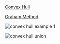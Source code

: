 [Convex Hull](https://en.wikipedia.org/wiki/Convex_hull)

[Graham Method](https://es.wikipedia.org/wiki/M%C3%A9todo_de_Graham)

![convex hull example 1](https://blog.ploeh.dk/content/binary/convex-hull-example-01.png)

![convex hull union](https://blog.ploeh.dk/content/binary/convex-hull-union.png)

